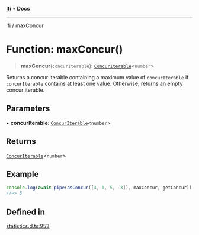 [**lfi**](../readme.md) • **Docs**

---

[lfi](../globals.md) / maxConcur

# Function: maxConcur()

> **maxConcur**(`concurIterable`):
> [`ConcurIterable`](../type-aliases/ConcurIterable.md)\<`number`\>

Returns a concur iterable containing a maximum value of `concurIterable` if
`concurIterable` contains at least one value. Otherwise, returns an empty concur
iterable.

## Parameters

• **concurIterable**:
[`ConcurIterable`](../type-aliases/ConcurIterable.md)\<`number`\>

## Returns

[`ConcurIterable`](../type-aliases/ConcurIterable.md)\<`number`\>

## Example

```js
console.log(await pipe(asConcur([4, 1, 5, -3]), maxConcur, getConcur))
//=> 5
```

## Defined in

[statistics.d.ts:953](https://github.com/TomerAberbach/lfi/blob/85d6360ac7d8f71c70f308d2ace5bc2aa99ab03d/src/operations/statistics.d.ts#L953)
